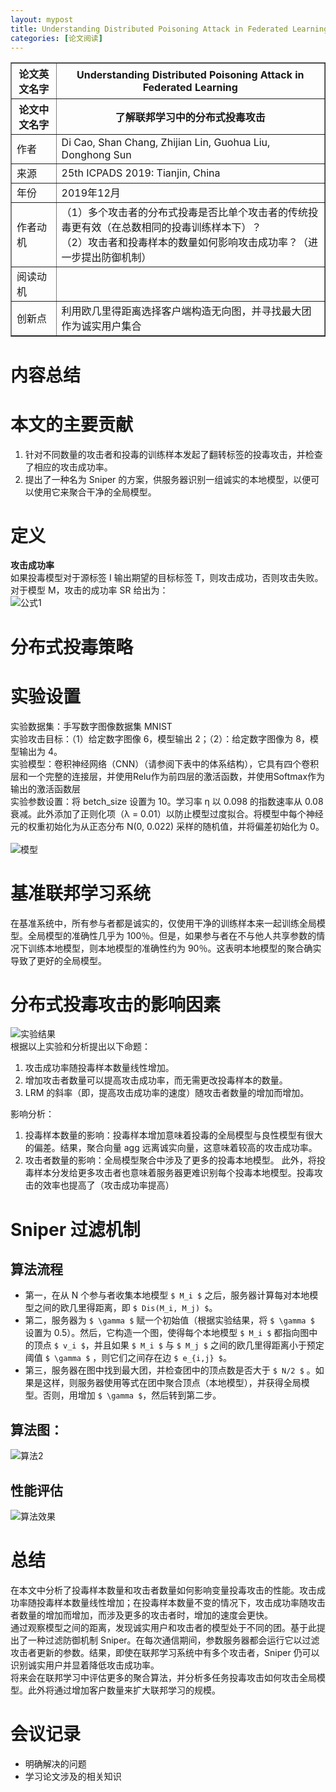 ```yaml
---
layout: mypost
title: Understanding Distributed Poisoning Attack in Federated Learning
categories: [论文阅读]
---
```


<table border="1">
    <tr>
        <th>论文英文名字</th>
        <th>Understanding Distributed Poisoning Attack in Federated Learning</th>
    </tr>
    <tr>
        <th>论文中文名字</th>
        <th>了解联邦学习中的分布式投毒攻击</th>
    </tr>
    <tr>
        <td>作者</td>
        <td>Di Cao, Shan Chang, Zhijian Lin, Guohua Liu, Donghong Sun</td>
    </tr>
    <tr>
        <td>来源</td>
        <td>25th ICPADS 2019: Tianjin, China</td>
    </tr>
    <tr>
        <td>年份</td>
        <td>2019年12月</td>
    </tr>
    <tr>
        <td>作者动机</td>
        <td>（1）多个攻击者的分布式投毒是否比单个攻击者的传统投毒更有效（在总数相同的投毒训练样本下）？<br>
            （2）攻击者和投毒样本的数量如何影响攻击成功率？（进一步提出防御机制）
        </td>
    </tr>
    <tr>
        <td>阅读动机</td>
        <td></td>
    </tr>
    <tr>
        <td>创新点</td>
        <td>利用欧几里得距离选择客户端构造无向图，并寻找最大团作为诚实用户集合</td>
    </tr>
</table>

# 内容总结  

# 本文的主要贡献
1. 针对不同数量的攻击者和投毒的训练样本发起了翻转标签的投毒攻击，并检查了相应的攻击成功率。  
2. 提出了一种名为 Sniper 的方案，供服务器识别一组诚实的本地模型，以便可以使用它来聚合干净的全局模型。  

# 定义
**攻击成功率**  
如果投毒模型对于源标签 I 输出期望的目标标签 T，则攻击成功，否则攻击失败。对于模型 M，攻击的成功率 SR 给出为：  
![公式1](公式1.png)

# 分布式投毒策略
# 实验设置  
实验数据集：手写数字图像数据集 MNIST  
实验攻击目标：（1）给定数字图像 6，模型输出 2；（2）：给定数字图像为 8，模型输出为 4。  
实验模型：卷积神经网络（CNN）（请参阅下表中的体系结构），它具有四个卷积层和一个完整的连接层，并使用Relu作为前四层的激活函数，并使用Softmax作为输出的激活函数层  
实验参数设置：将 betch_size 设置为 10。学习率 η 以 0.098 的指数速率从 0.08 衰减。此外添加了正则化项（λ = 0.01）以防止模型过度拟合。将模型中每个神经元的权重初始化为从正态分布 N(0, 0.022) 采样的随机值，并将偏差初始化为 0。<br>  
![模型](模型.png)&nbsp;
# 基准联邦学习系统  
在基准系统中，所有参与者都是诚实的，仅使用干净的训练样本来一起训练全局模型。全局模型的准确性几乎为 100％。但是，如果参与者在不与他人共享参数的情况下训练本地模型，则本地模型的准确性约为 90％。这表明本地模型的聚合确实导致了更好的全局模型。  
# 分布式投毒攻击的影响因素  
![实验结果](实验结果.png)<br>
根据以上实验和分析提出以下命题：  
   1. 攻击成功率随投毒样本数量线性增加。  
   2. 增加攻击者数量可以提高攻击成功率，而无需更改投毒样本的数量。  
   3. LRM 的斜率（即，提高攻击成功率的速度）随攻击者数量的增加而增加。  

影响分析：  
   1. 投毒样本数量的影响：投毒样本增加意味着投毒的全局模型与良性模型有很大的偏差。结果，聚合向量 agg 远离诚实向量，这意味着较高的攻击成功率。
   2. 攻击者数量的影响：全局模型聚合中涉及了更多的投毒本地模型。 此外，将投毒样本分发给更多攻击者也意味着服务器更难识别每个投毒本地模型。投毒攻击的效率也提高了（攻击成功率提高）

# Sniper 过滤机制

## 算法流程
+ 第一，在从 N 个参与者收集本地模型 `$ M_i $` 之后，服务器计算每对本地模型之间的欧几里得距离，即 `$ Dis(M_i, M_j) $`。  
+ 第二，服务器为 `$ \gamma $` 赋一个初始值（根据实验结果，将 `$ \gamma $` 设置为 0.5）。然后，它构造一个图，使得每个本地模型 `$ M_i $` 都指向图中的顶点 `$ v_i $`，并且如果 `$ M_i $` 与 `$ M_j $` 之间的欧几里得距离小于预定阈值 `$ \gamma $` ，则它们之间存在边 `$ e_{i,j} $`。  
+ 第三，服务器在图中找到最大团，并检查团中的顶点数是否大于  `$ N/2 $` 。如果是这样，则服务器使用等式在团中聚合顶点（本地模型），并获得全局模型。否则，用增加 `$ \gamma $`，然后转到第二步。  

## 算法图：
![算法2](算法2.png)

## 性能评估
![算法效果](算法效果.png)

# 总结

在本文中分析了投毒样本数量和攻击者数量如何影响变量投毒攻击的性能。攻击成功率随投毒样本数量线性增加；在投毒样本数量不变的情况下，攻击成功率随攻击者数量的增加而增加，而涉及更多的攻击者时，增加的速度会更快。  
通过观察模型之间的距离，发现诚实用户和攻击者的模型处于不同的团。基于此提出了一种过滤防御机制 Sniper。在每次通信期间，参数服务器都会运行它以过滤攻击者更新的参数。结果，即使在联邦学习系统中有多个攻击者，Sniper 仍可以识别诚实用户并显着降低攻击成功率。  
将来会在联邦学习中评估更多的聚合算法，并分析多任务投毒攻击如何攻击全局模型。此外将通过增加客户数量来扩大联邦学习的规模。  

# 会议记录

- 明确解决的问题
- 学习论文涉及的相关知识


